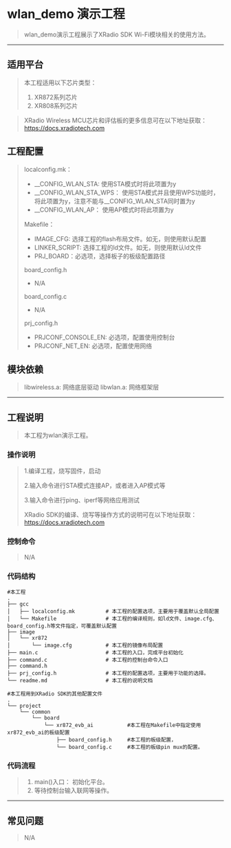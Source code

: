 # wlan_demo 演示工程

> wlan_demo演示工程展示了XRadio SDK Wi-Fi模块相关的使用方法。

---

## 适用平台

> 本工程适用以下芯片类型：
>
> 1. XR872系列芯片
> 2. XR808系列芯片

> XRadio Wireless MCU芯片和评估板的更多信息可在以下地址获取：
> https://docs.xradiotech.com

## 工程配置

> localconfig.mk：
> * __CONFIG_WLAN_STA: 使用STA模式时将此项置为y
> * __CONFIG_WLAN_STA_WPS： 使用STA模式并且使用WPS功能时，将此项置为y，注意不能与__CONFIG_WLAN_STA同时置为y
> * __CONFIG_WLAN_AP： 使用AP模式时将此项置为y
>
> Makefile：
> * IMAGE_CFG: 选择工程的flash布局文件。如无，则使用默认配置
> * LINKER_SCRIPT: 选择工程的ld文件。如无，则使用默认ld文件
> * PRJ_BOARD：必选项，选择板子的板级配置路径
>
> board_config.h
> * N/A
>
> board_config.c
> * N/A
>
> prj_config.h
>
> * PRJCONF_CONSOLE_EN: 必选项，配置使用控制台
> * PRJCONF_NET_EN: 必选项，配置使用网络

## 模块依赖

> libwireless.a: 网络底层驱动
> libwlan.a: 网络框架层

---

## 工程说明

> 本工程为wlan演示工程。

### 操作说明

> 1.编译工程，烧写固件，启动
>
> 2.输入命令进行STA模式连接AP，或者进入AP模式等
>
> 3.输入命令进行ping、iperf等网络应用测试
> 
> XRadio SDK的编译、烧写等操作方式的说明可在以下地址获取：
> https://docs.xradiotech.com

### 控制命令

> N/A

### 代码结构
```
#本工程
.
├── gcc
│   ├── localconfig.mk          # 本工程的配置选项，主要用于覆盖默认全局配置
│   └── Makefile                # 本工程的编译规则，如ld文件、image.cfg、board_config.h等文件指定，可覆盖默认配置
├── image
│   └── xr872
│       └── image.cfg           # 本工程的镜像布局配置
├── main.c                      # 本工程的入口，完成平台初始化
├── command.c                   # 本工程的控制台命令入口
├── command.h
├── prj_config.h                # 本工程的配置选项，主要用于功能的选择。
└── readme.md                   # 本工程的说明文档

#本工程用到XRadio SDK的其他配置文件
.
└── project
    └── common
        └── board
            └── xr872_evb_ai           #本工程在Makefile中指定使用xr872_evb_ai的板级配置
                ├── board_config.h     #本工程的板级配置，
                └── board_config.c     #本工程的板级pin mux的配置。
```
### 代码流程

> 1. main()入口： 初始化平台。
> 2. 等待控制台输入联网等操作。

---


## 常见问题

> N/A
